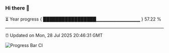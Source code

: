 ### Hi there 👋

⏳ Year progress { █████████████████▁▁▁▁▁▁▁▁▁▁▁▁▁ } 57.22 %

---

⏰ Updated on Mon, 28 Jul 2025 20:46:31 GMT

![Progress Bar CI](https://github.com/IshwaranRudhara/GIT-ACTION/workflows/Progress%20Bar%20CI/badge.svg)
